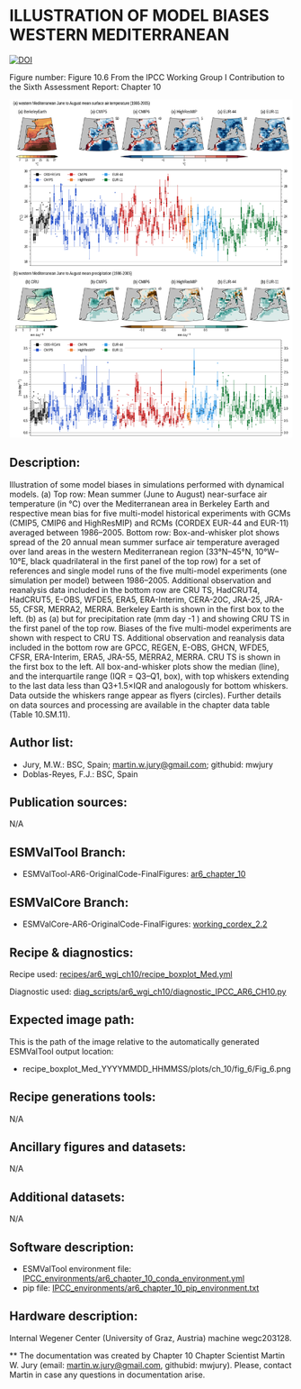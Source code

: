 ILLUSTRATION OF MODEL BIASES WESTERN MEDITERRANEAN
==================================================

[![DOI](https://zenodo.org/badge/DOI/10.5281/zenodo.6787483.svg)](https://doi.org/10.5281/zenodo.6787483)

Figure number: Figure 10.6
From the IPCC Working Group I Contribution to the Sixth Assessment Report: Chapter 10

![Figure 10.6](ar6_wg1_chap10_figure10_6_boxplot_wmed.png?raw=true)


Description:
------------
Illustration of some model biases in simulations performed with dynamical models. (a) Top row: Mean summer (June to August) near-surface air temperature (in °C) over the Mediterranean area in Berkeley Earth and respective mean bias for five multi-model historical experiments with GCMs (CMIP5, CMIP6 and HighResMIP) and RCMs (CORDEX EUR-44 and EUR-11) averaged between 1986–2005. Bottom row: Box-and-whisker plot shows spread of the 20 annual mean summer surface air temperature averaged over land areas in the western Mediterranean region (33°N–45°N, 10°W–10°E, black quadrilateral in the first panel of the top row) for a set of references and single model runs of the five multi-model experiments (one simulation per model) between 1986–2005. Additional observation and reanalysis data included in the bottom row are CRU TS, HadCRUT4, HadCRUT5, E-OBS, WFDE5, ERA5, ERA-Interim, CERA-20C, JRA-25, JRA-55, CFSR, MERRA2, MERRA. Berkeley Earth is shown in the first box to the left. (b) as (a) but for precipitation rate (mm day -1 ) and showing CRU TS in the first panel of the top row. Biases of the five multi-model experiments are shown with respect to CRU TS. Additional observation and reanalysis data included in the bottom row are GPCC, REGEN, E-OBS, GHCN, WFDE5, CFSR, ERA-Interim, ERA5, JRA-55, MERRA2, MERRA. CRU TS is shown in the first box to the left. All box-and-whisker plots show the median (line), and the interquartile range (IQR = Q3–Q1, box), with top whiskers extending to the last data less than Q3+1.5×IQR and analogously for bottom whiskers. Data outside the whiskers range appear as flyers (circles). Further details on data sources and processing are available in the chapter data table (Table 10.SM.11).


Author list:
------------
- Jury, M.W.: BSC, Spain; martin.w.jury@gmail.com; githubid: mwjury
- Doblas-Reyes, F.J.: BSC, Spain


Publication sources:
--------------------
N/A


ESMValTool Branch:
------------------
- ESMValTool-AR6-OriginalCode-FinalFigures: [ar6_chapter_10](https://github.com/ipcc-wgi/ESMValTool-AR6-OriginalCode-FinalFigures/tree/ar6_chapter_10)


ESMValCore Branch:
------------------
- ESMValCore-AR6-OriginalCode-FinalFigures: [working_cordex_2.2](https://github.com/ipcc-wgi/ESMValCore-AR6-OriginalCode-FinalFigures/tree/working_cordex_2.2)


Recipe & diagnostics:
---------------------
Recipe used: [recipes/ar6_wgi_ch10/recipe_boxplot_Med.yml](https://github.com/ipcc-wgi/ESMValTool-AR6-OriginalCode-FinalFigures/blob/ar6_chapter_10/esmvaltool/recipes/ar6_wgi_ch10/recipe_boxplot_Med.yml)

Diagnostic used: [diag_scripts/ar6_wgi_ch10/diagnostic_IPCC_AR6_CH10.py](https://github.com/ipcc-wgi/ESMValTool-AR6-OriginalCode-FinalFigures/blob/ar6_chapter_10/esmvaltool/diag_scripts/ar6_wgi_ch10/diagnostic_IPCC_AR6_CH10.py)


Expected image path:
--------------------
This is the path of the image relative to the automatically generated ESMValTool output location:
- recipe_boxplot_Med_YYYYMMDD_HHMMSS/plots/ch_10/fig_6/Fig_6.png


Recipe generations tools:
-------------------------
N/A


Ancillary figures and datasets:
-------------------------------
N/A


Additional datasets:
--------------------
N/A


Software description:
---------------------
- ESMValTool environment file: [IPCC_environments/ar6_chapter_10_conda_environment.yml](https://github.com/ipcc-wgi/ESMValTool-AR6-OriginalCode-FinalFigures/blob/main/IPCC_environments/ar6_chapter_10_conda_environment.yml)
- pip file: [IPCC_environments/ar6_chapter_10_pip_environment.txt](https://github.com/ipcc-wgi/ESMValTool-AR6-OriginalCode-FinalFigures/blob/main/IPCC_environments/ar6_chapter_10_pip_environment.txt)


Hardware description:
---------------------
Internal Wegener Center (University of Graz, Austria) machine wegc203128.

** The documentation was created by Chapter 10 Chapter Scientist Martin W. Jury (email: martin.w.jury@gmail.com, githubid: mwjury). Please, contact Martin in case any questions in documentation arise.
